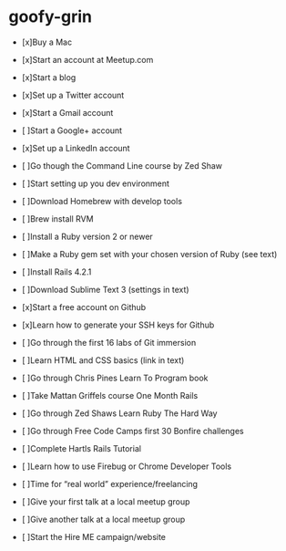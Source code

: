 # goofy-grin

- [x]Buy a Mac

- [x]Start an account at Meetup.com

- [x]Start a blog

- [x]Set up a Twitter account

- [x]Start a Gmail account

- [ ]Start a Google+ account

- [x]Set up a LinkedIn account

- [ ]Go though the Command Line course by Zed Shaw

- [ ]Start setting up you dev environment

- [ ]Download Homebrew with develop tools

- [ ]Brew install RVM

- [ ]Install a Ruby version 2 or newer

- [ ]Make a Ruby gem set with your chosen version of Ruby (see text)

- [ ]Install Rails 4.2.1

- [ ]Download Sublime Text 3 (settings in text)

- [x]Start a free account on Github

- [x]Learn how to generate your SSH keys for Github

- [ ]Go through the first 16 labs of Git immersion

- [ ]Learn HTML and CSS basics (link in text)

- [ ]Go through Chris Pines Learn To Program book

- [ ]Take Mattan Griffels course One Month Rails

- [ ]Go through Zed Shaws Learn Ruby The Hard Way

- [ ]Go through Free Code Camps first 30 Bonfire challenges

- [ ]Complete Hartls Rails Tutorial

- [ ]Learn how to use Firebug or Chrome Developer Tools

- [ ]Time for “real world” experience/freelancing

- [ ]Give your first talk at a local meetup group

- [ ]Give another talk at a local meetup group

- [ ]Start the Hire ME campaign/website

